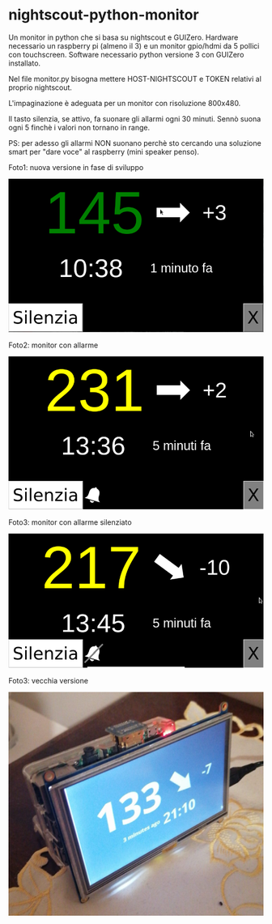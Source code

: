 # nightscout-python-monitor
Un monitor in python che si basa su nightscout e GUIZero. 
Hardware necessario un raspberry pi (almeno il 3) e un monitor gpio/hdmi da 5 pollici con touchscreen.
Software necessario python versione 3 con GUIZero installato.

Nel file monitor.py bisogna mettere HOST-NIGHTSCOUT e TOKEN relativi al proprio nightscout.

L'impaginazione è adeguata per un monitor con risoluzione 800x480.

Il tasto silenzia, se attivo, fa suonare gli allarmi ogni 30 minuti. Sennò suona ogni 5 finchè i valori non tornano in range.

PS: per adesso gli allarmi NON suonano perchè sto cercando una soluzione smart per "dare voce" al raspberry (mini speaker penso).

Foto1: nuova versione in fase di sviluppo

![Screenshot](screenshot.png)

Foto2: monitor con allarme

![Screenshot](screenshot3.png)

Foto3: monitor con allarme silenziato

![Screenshot](screenshot4.png)

Foto3: vecchia versione

![Screenshot](screenshot2.png)

